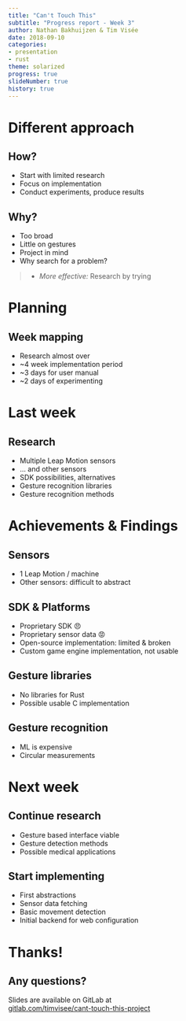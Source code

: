 ```yaml
---
title: "Can't Touch This"
subtitle: "Progress report - Week 3"
author: Nathan Bakhuijzen & Tim Visée
date: 2018-09-10
categories:
- presentation
- rust
theme: solarized
progress: true
slideNumber: true
history: true
---
```


# Different approach

## How?
* Start with limited research
* Focus on implementation
* Conduct experiments, produce results

## Why?
* Too broad
* Little on gestures
* Project in mind
* Why search for a problem?

> * _More effective:_ Research by trying

# Planning

## Week mapping
* Research almost over
* ~4 week implementation period
* ~3 days for user manual
* ~2 days of experimenting

# Last week

## Research
* Multiple Leap Motion sensors
* ... and other sensors
* SDK possibilities, alternatives
* Gesture recognition libraries
* Gesture recognition methods

# Achievements & Findings

## Sensors
* 1 Leap Motion / machine
* Other sensors: difficult to abstract

## SDK & Platforms
* Proprietary SDK 😠
* Proprietary sensor data 😡
* Open-source implementation: limited & broken
* Custom game engine implementation, not usable 

## Gesture libraries
* No libraries for Rust
* Possible usable C implementation

## Gesture recognition
* ML is expensive
* Circular measurements

# Next week

## Continue research
* Gesture based interface viable
* Gesture detection methods
* Possible medical applications

## Start implementing
* First abstractions
* Sensor data fetching
* Basic movement detection
* Initial backend for web configuration

# Thanks!

## Any questions?

Slides are available on GitLab at  
[gitlab.com/timvisee/cant-touch-this-project](https://gitlab.com/timvisee/cant-touch-this-project)
